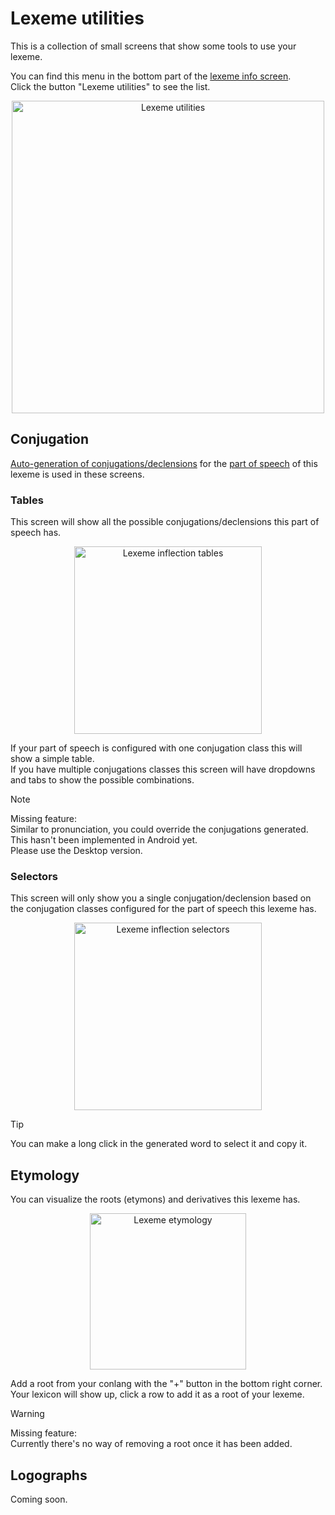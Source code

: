 # Lexeme utilities  

This is a collection of small screens that show some tools to use your lexeme.  

You can find this menu in the bottom part of the [lexeme info screen](lexicon.md#lexeme-info-screen).  
Click the button "Lexeme utilities" to see the list.  

<p align="center">  
	<img src="../../img/lexeme_utilities.png" alt="Lexeme utilities" width="500"/>  
</p>  

## Conjugation   

[Auto-generation of conjugations/declensions](inflection-auto-generation.md) for the [part of speech](pos.md) of this lexeme is used in these screens.  

### Tables  

This screen will show all the possible conjugations/declensions this part of speech has.  

<p align="center">  
	<img src="../../img/lexeme_inflections.png" alt="Lexeme inflection tables" width="300"/>  
</p>  

If your part of speech is configured with one conjugation class this will show a simple table.  
If you have multiple conjugations classes this screen will have dropdowns and tabs to show the possible combinations.  
<div class="admonition note">  
	<p class="admonition-title">Note</p>  
	<p>Missing feature:<br>  
	Similar to pronunciation, you could override the conjugations generated. This hasn't been implemented in Android yet.<br>  
	Please use the Desktop version.</p>  
</div> 

### Selectors  

This screen will only show you a single conjugation/declension based on the conjugation classes configured for the part of speech this lexeme has.  

<p align="center">  
	<img src="../../img/lexeme_inflections_selectors.png" alt="Lexeme inflection selectors" width="300"/>  
</p>  

<div class="admonition note">  
	<p class="admonition-title">Tip</p>  
	<p>You can make a long click in the generated word to select it and copy it.</p>  
</div> 

## Etymology  

You can visualize the roots (etymons) and derivatives this lexeme has.  

<p align="center">  
	<img src="../../img/lexeme_etymology.png" alt="Lexeme etymology" width="250"/>  
</p>  

Add a root from your conlang with the "+" button in the bottom right corner.  
Your lexicon will show up, click a row to add it as a root of your lexeme.  

<div class="admonition warning">  
	<p class="admonition-title">Warning</p>  
	<p>
		Missing feature:  
		<br>  
		Currently there's no way of removing a root once it has been added.  
	</p>  
</div>  

## Logographs  

Coming soon.  